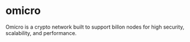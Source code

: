 # omicro

Omicro is a crypto network built to support billon nodes for high security, scalability, and performance.
